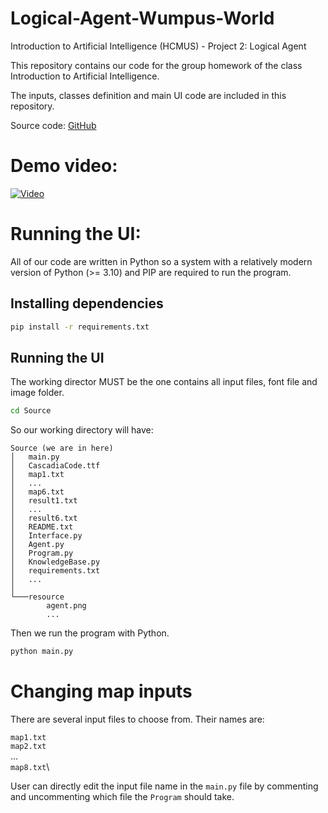 # Logical-Agent-Wumpus-World
Introduction to Artificial Intelligence (HCMUS) - Project 2: Logical Agent

This repository contains our code for the group homework of the class Introduction to Artificial Intelligence.

The inputs, classes definition and main UI code are included in this repository.

Source code:  [GitHub](https://github.com/nezuni1812/Logical-Agent-Wumpus-World)

# Demo video:
[![Video](https://img.youtube.com/vi/4KwkVteSj-M/maxresdefault.jpg)](https://youtu.be/4KwkVteSj-M)

# Running the UI:
All of our code are written in Python so a system with a relatively modern version of Python (>= 3.10) and PIP are required to run the program.

## Installing dependencies
```bash
pip install -r requirements.txt
```
## Running the UI
The working director MUST be the one contains all input files, font file and image folder.
```bash
cd Source
```
So our working directory will have:
```
Source (we are in here)
│   main.py
│   CascadiaCode.ttf
│   map1.txt
│   ...
│   map6.txt
│   result1.txt
│   ...
│   result6.txt
│   README.txt
│   Interface.py
│   Agent.py
│   Program.py
│   KnowledgeBase.py
│   requirements.txt
│   ...
│   
└───resource
        agent.png
        ...
```
Then we run the program with Python.
```bash
python main.py
```

# Changing map inputs
There are several input files to choose from. Their names are:

`map1.txt`\
`map2.txt`\
...\
`map8.txt`\

User can directly edit the input file name in the `main.py` file by commenting and uncommenting which file the `Program` should take.
